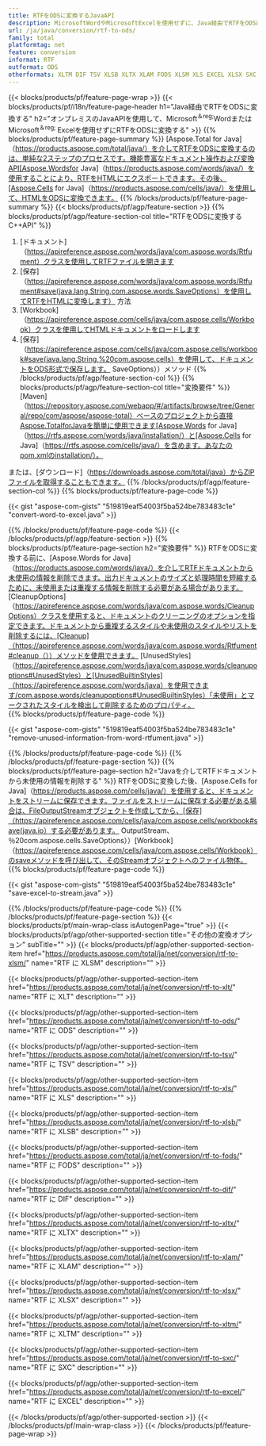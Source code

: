 ```yaml
---
title: RTFをODSに変換するJavaAPI
description: MicrosoftWordやMicrosoftExcelを使用せずに、Java経由でRTFをODSに変換する
url: /ja/java/conversion/rtf-to-ods/
family: total
platformtag: net
feature: conversion
informat: RTF
outformat: ODS
otherformats: XLTM DIF TSV XLSB XLTX XLAM FODS XLSM XLS EXCEL XLSX SXC ODS XLT
---
```

{{< blocks/products/pf/feature-page-wrap >}}
{{< blocks/products/pf/i18n/feature-page-header h1="Java経由でRTFをODSに変換する" h2="オンプレミスのJavaAPIを使用して、Microsoft<sup>＆reg;</sup>WordまたはMicrosoft<sup>＆reg; </sup>Excelを使用せずにRTFをODSに変換する" >}}
{{% blocks/products/pf/feature-page-summary %}}
[Aspose.Total for Java]（https://products.aspose.com/total/java/）を介してRTFをODSに変換するのは、単純な2ステップのプロセスです。機能豊富なドキュメント操作および変換API[Aspose.Wordsfor Java]（https://products.aspose.com/words/java/）を使用することにより、RTFをHTMLにエクスポートできます。その後、[Aspose.Cells for Java]（https://products.aspose.com/cells/java/）を使用して、HTMLをODSに変換できます。
{{% /blocks/products/pf/feature-page-summary  %}}
{{< blocks/products/pf/agp/feature-section >}}
{{% blocks/products/pf/agp/feature-section-col title="RTFをODSに変換するC++API" %}}
1. [ドキュメント]（https://apireference.aspose.com/words/java/com.aspose.words/Rtfument）クラスを使用してRTFファイルを開きます
2. [保存]（https://apireference.aspose.com/words/java/com.aspose.words/Rtfument#save(java.lang.String,com.aspose.words.SaveOptions）を使用してRTFをHTMLに変換します） 方法
3. [Workbook]（https://apireference.aspose.com/cells/java/com.aspose.cells/Workbook）クラスを使用してHTMLドキュメントをロードします
4. [保存]（https://apireference.aspose.com/cells/java/com.aspose.cells/workbook#save(java.lang.String,%20com.aspose.cells）を使用して、ドキュメントをODS形式で保存します。 SaveOptions））メソッド
{{% /blocks/products/pf/agp/feature-section-col %}}
{{% blocks/products/pf/agp/feature-section-col title="変換要件" %}}
[Maven]（https://repository.aspose.com/webapp/#/artifacts/browse/tree/General/repo/com/aspose/aspose-total）ベースのプロジェクトから直接Aspose.TotalforJavaを簡単に使用できます[Aspose.Words for Java]（https://rtfs.aspose.com/words/java/installation/）と[Aspose.Cells for Java]（https://rtfs.aspose.com/cells/java/）を含めます。あなたのpom.xmlのinstallation/）。

または、[ダウンロード]（https://downloads.aspose.com/total/java）からZIPファイルを取得することもできます。
{{% /blocks/products/pf/agp/feature-section-col %}}
{{% blocks/products/pf/feature-page-code %}}

{{< gist "aspose-com-gists" "519819eaf54003f5ba524be783483c1e" "convert-word-to-excel.java" >}}


{{% /blocks/products/pf/feature-page-code %}}
{{< /blocks/products/pf/agp/feature-section >}}
{{% blocks/products/pf/feature-page-section  h2="変換要件" %}}
RTFをODSに変換する前に、[Aspose.Words for Java]（https://products.aspose.com/words/java/）を介してRTFドキュメントから未使用の情報を削除できます。出力ドキュメントのサイズと処理時間を短縮するために、未使用または重複する情報を削除する必要がある場合があります。 [CleanupOptions]（https://apireference.aspose.com/words/java/com.aspose.words/CleanupOptions）クラスを使用すると、ドキュメントのクリーニングのオプションを指定できます。ドキュメントから重複するスタイルや未使用のスタイルやリストを削除するには、[Cleanup]（https://apireference.aspose.com/words/java/com.aspose.words/Rtfument#cleanup（））メソッドを使用できます。 [UnusedStyles]（https://apireference.aspose.com/words/java/com.aspose.words/cleanupoptions#UnusedStyles）と[UnusedBuiltinStyles]（https://apireference.aspose.com/words/java）を使用できます/com.aspose.words/cleanupoptions#UnusedBuiltinStyles）「未使用」とマークされたスタイルを検出して削除するためのプロパティ。  
{{% blocks/products/pf/feature-page-code %}}

{{< gist "aspose-com-gists" "519819eaf54003f5ba524be783483c1e" "remove-unused-information-from-word-rtfument.java" >}}

{{% /blocks/products/pf/feature-page-code  %}}
{{% /blocks/products/pf/feature-page-section %}}
{{% blocks/products/pf/feature-page-section  h2="Javaを介してRTFドキュメントから未使用の情報を削除する" %}}
RTFをODSに変換した後、[Aspose.Cells for Java]（https://products.aspose.com/cells/java/）を使用すると、ドキュメントをストリームに保存できます。ファイルをストリームに保存する必要がある場合は、FileOutputStreamオブジェクトを作成してから、[保存]（https://apireference.aspose.com/cells/java/com.aspose.cells/workbook#save(java.io）する必要があります。 OutputStream、％20com.aspose.cells.SaveOptions））[Workbook]（https://apireference.aspose.com/cells/java/com.aspose.cells/Workbook）のsaveメソッドを呼び出して、そのStreamオブジェクトへのファイル物体。 
{{% blocks/products/pf/feature-page-code %}}

{{< gist "aspose-com-gists" "519819eaf54003f5ba524be783483c1e" "save-excel-to-stream.java" >}}

{{% /blocks/products/pf/feature-page-code  %}}
{{% /blocks/products/pf/feature-page-section %}}
{{< blocks/products/pf/main-wrap-class isAutogenPage="true" >}}
{{< blocks/products/pf/agp/other-supported-section title="その他の変換オプション" subTitle="" >}}
{{< blocks/products/pf/agp/other-supported-section-item href="https://products.aspose.com/total/ja/net/conversion/rtf-to-xlsm/" name="RTF に XLSM" description="" >}}

{{< blocks/products/pf/agp/other-supported-section-item href="https://products.aspose.com/total/ja/net/conversion/rtf-to-xlt/" name="RTF に XLT" description="" >}}

{{< blocks/products/pf/agp/other-supported-section-item href="https://products.aspose.com/total/ja/net/conversion/rtf-to-ods/" name="RTF に ODS" description="" >}}

{{< blocks/products/pf/agp/other-supported-section-item href="https://products.aspose.com/total/ja/net/conversion/rtf-to-tsv/" name="RTF に TSV" description="" >}}

{{< blocks/products/pf/agp/other-supported-section-item href="https://products.aspose.com/total/ja/net/conversion/rtf-to-xls/" name="RTF に XLS" description="" >}}

{{< blocks/products/pf/agp/other-supported-section-item href="https://products.aspose.com/total/ja/net/conversion/rtf-to-xlsb/" name="RTF に XLSB" description="" >}}

{{< blocks/products/pf/agp/other-supported-section-item href="https://products.aspose.com/total/ja/net/conversion/rtf-to-fods/" name="RTF に FODS" description="" >}}

{{< blocks/products/pf/agp/other-supported-section-item href="https://products.aspose.com/total/ja/net/conversion/rtf-to-dif/" name="RTF に DIF" description="" >}}

{{< blocks/products/pf/agp/other-supported-section-item href="https://products.aspose.com/total/ja/net/conversion/rtf-to-xltx/" name="RTF に XLTX" description="" >}}

{{< blocks/products/pf/agp/other-supported-section-item href="https://products.aspose.com/total/ja/net/conversion/rtf-to-xlam/" name="RTF に XLAM" description="" >}}

{{< blocks/products/pf/agp/other-supported-section-item href="https://products.aspose.com/total/ja/net/conversion/rtf-to-xlsx/" name="RTF に XLSX" description="" >}}

{{< blocks/products/pf/agp/other-supported-section-item href="https://products.aspose.com/total/ja/net/conversion/rtf-to-xltm/" name="RTF に XLTM" description="" >}}

{{< blocks/products/pf/agp/other-supported-section-item href="https://products.aspose.com/total/ja/net/conversion/rtf-to-sxc/" name="RTF に SXC" description="" >}}

{{< blocks/products/pf/agp/other-supported-section-item href="https://products.aspose.com/total/ja/net/conversion/rtf-to-excel/" name="RTF に EXCEL" description="" >}}


{{< /blocks/products/pf/agp/other-supported-section >}}
{{< /blocks/products/pf/main-wrap-class >}}
{{< /blocks/products/pf/feature-page-wrap >}}